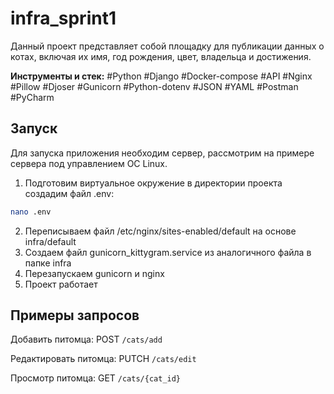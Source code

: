 # infra_sprint1
Данный проект представляет собой площадку для публикации данных о котах, включая их имя, год рождения, цвет, владельца и достижения.

**Инструменты и стек:** #Python #Django #Docker-compose #API #Nginx #Pillow #Djoser #Gunicorn #Python-dotenv #JSON #YAML #Postman #PyCharm

## Запуск
Для запуска приложения необходим сервер, рассмотрим на примере сервера под управлением ОС Linux.

1. Подготовим виртуальное окружение в директории проекта создадим файл .env:
```bash
nano .env
```

2. Переписываем файл /etc/nginx/sites-enabled/default на основе infra/default
3. Создаем файл gunicorn_kittygram.service из аналогичного файла в папке infra
4. Перезапускаем gunicorn и nginx
5. Проект работает

## Примеры запросов

Добавить питомца: POST `/cats/add`

Редактировать питомца: PUTCH `/cats/edit`

Просмотр питомца: GET `/cats/{cat_id}`
